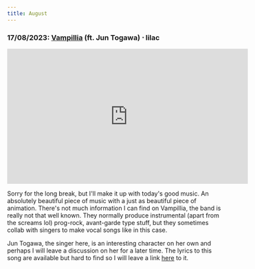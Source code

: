 ```yaml
---
title: August
---
```

### **17/08/2023**: [Vampillia](https://vampillia.bandcamp.com/) (ft. Jun Togawa) ⋅ lilac
<iframe src="https://www.youtube.com/embed/HIs7yRbpCIU" width="560" height="315" title="A YouTube video" frameborder="0" allowfullscreen></iframe>

Sorry for the long break, but I'll make it up with today's good music. An absolutely beautiful piece of music with a just as beautiful piece of animation. There's not much information I can find on Vampillia, the band is really not that well known. They normally produce instrumental (apart from the screams lol) prog-rock, avant-garde type stuff, but they sometimes collab with singers to make vocal songs like in this case. 

Jun Togawa, the singer here, is an interesting character on her own and perhaps I will leave a discussion on her for a later time. The lyrics to this song are available but hard to find so I will leave a link [here](https://pastebin.com/iFzq22Lp) to it.